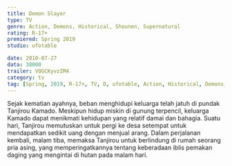 ```yaml
---
title: Demon Slayer
type: TV
genre: Action, Demons, Historical, Shounen, Supernatural
rating: R-17+
premiered: Spring 2019
studio: ufotable

date: 2010-07-27
data: 38000
trailer: VQGCKyvzIM4
category: tv
tag: [Spring, 2019, R-17+, TV, D, ufotable, Action, Historical, Demons, Supernatural, Shounen]
---
```

Sejak kematian ayahnya, beban menghidupi keluarga telah jatuh di pundak Tanjirou Kamado. Meskipun hidup miskin di gunung terpencil, keluarga Kamado dapat menikmati kehidupan yang relatif damai dan bahagia. Suatu hari, Tanjirou memutuskan untuk pergi ke desa setempat untuk mendapatkan sedikit uang dengan menjual arang. Dalam perjalanan kembali, malam tiba, memaksa Tanjirou untuk berlindung di rumah seorang pria asing, yang memperingatkannya tentang keberadaan iblis pemakan daging yang mengintai di hutan pada malam hari.
